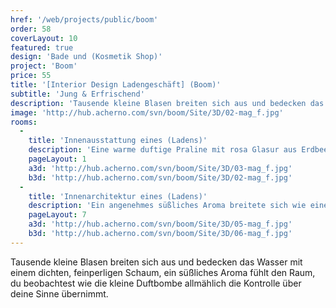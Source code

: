 ```yaml
---
href: '/web/projects/public/boom' 
order: 58
coverLayout: 10
featured: true
design: 'Bade und (Kosmetik Shop)'
project: 'Boom'
price: 55
title: '[Interior Design Ladengeschäft] (Boom)'
subtitle: 'Jung & Erfrischend'
description: 'Tausende kleine Blasen breiten sich aus und bedecken das Wasser mit einem dichten, feinperligen Schaum, ein süßliches Aroma fühlt den Raum, du beobachtest wie die kleine Duftbombe allmählich die Kontrolle über deine Sinne übernimmt. Lege vorsichtig deinen Fuß ins heiße und duftige Badewasser und schon trittst du in einer anderen viel schöneren Welt über.'
image: 'http://hub.acherno.com/svn/boom/Site/3D/02-mag_f.jpg'
rooms:
  -
    title: 'Innenausstattung eines (Ladens)'
    description: 'Eine warme duftige Praline mit rosa Glasur aus Erdbeercreme umhüllt von einem Seidenpapier versinkt langsam in der Badewanne.'
    pageLayout: 1
    a3d: 'http://hub.acherno.com/svn/boom/Site/3D/03-mag_f.jpg'
    b3d: 'http://hub.acherno.com/svn/boom/Site/3D/02-mag_f.jpg'
  -
    title: 'Innenarchitektur eines (Ladens)'
    description: 'Ein angenehmes süßliches Aroma breitete sich wie eine Duftexplosion aus.'
    pageLayout: 7
    a3d: 'http://hub.acherno.com/svn/boom/Site/3D/05-mag_f.jpg'
    b3d: 'http://hub.acherno.com/svn/boom/Site/3D/06-mag_f.jpg'
---
```

Tausende kleine Blasen breiten sich aus und bedecken das Wasser mit einem dichten, feinperligen Schaum, ein süßliches Aroma fühlt den Raum, du beobachtest wie die kleine Duftbombe allmählich die Kontrolle über deine Sinne übernimmt.